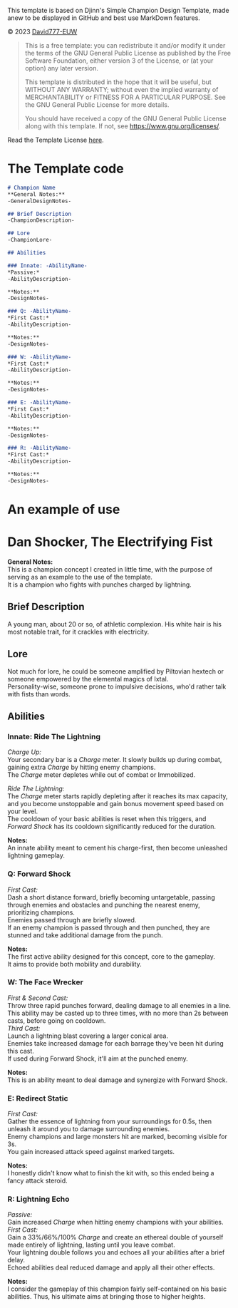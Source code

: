 This template is based on Djinn's Simple Champion Design Template, made anew to be displayed in GitHub and best use MarkDown features.

© 2023 [David777-EUW](https://github.com/David777-EUW)

> This is a free template: you can redistribute it and/or modify it under the terms of the GNU General Public License as published by the Free Software Foundation, either version 3 of the License, or (at your option) any later version.
> 
> This template is distributed in the hope that it will be useful, but WITHOUT ANY WARRANTY; without even the implied warranty of MERCHANTABILITY or FITNESS FOR A PARTICULAR PURPOSE. See the GNU General Public License for more details.
> 
> You should have received a copy of the GNU General Public License along with this template. If not, see <https://www.gnu.org/licenses/>.

Read the Template License [here](TemplateLicense.md).


# The Template code
```Markdown
# Champion Name
**General Notes:**  
-GeneralDesignNotes-

## Brief Description
-ChampionDescription-

## Lore
-ChampionLore-

## Abilities

### Innate: -AbilityName-
*Passive:*  
-AbilityDescription-

**Notes:**  
-DesignNotes-

### Q: -AbilityName-
*First Cast:*  
-AbilityDescription-

**Notes:**  
-DesignNotes-

### W: -AbilityName-
*First Cast:*  
-AbilityDescription-

**Notes:**  
-DesignNotes-

### E: -AbilityName-
*First Cast:*  
-AbilityDescription-

**Notes:**  
-DesignNotes-

### R: -AbilityName-
*First Cast:*  
-AbilityDescription-

**Notes:**  
-DesignNotes-
```

# An example of use

# Dan Shocker, The Electrifying Fist
**General Notes:**  
This is a champion concept I created in little time, with the purpose of serving as an example to the use of the template.  
It is a champion who fights with punches charged by lightning.

## Brief Description
A young man, about 20 or so, of athletic complexion. His white hair is his most notable trait, for it crackles with electricity.

## Lore
Not much for lore, he could be someone amplified by Piltovian hextech or someone empowered by the elemental magics of Ixtal.  
Personality-wise, someone prone to impulsive decisions, who'd rather talk with fists than words.

## Abilities

### Innate: Ride The Lightning
*Charge Up:*  
Your secondary bar is a *Charge* meter. It slowly builds up during combat, gaining extra *Charge* by hitting enemy champions.  
The *Charge* meter depletes while out of combat or Immobilized.  

*Ride The Lightning:*  
The *Charge* meter starts rapidly depleting after it reaches its max capacity, and you become unstoppable and gain bonus movement
speed based on your level.  
The cooldown of your basic abilities is reset when this triggers, and *Forward Shock* has its cooldown significantly reduced for
the duration.

**Notes:**  
An innate ability meant to cement his charge-first, then become unleashed lightning gameplay.

### Q: Forward Shock
*First Cast:*  
Dash a short distance forward, briefly becoming untargetable, passing through enemies and obstacles and punching the nearest enemy,
prioritizing champions.  
Enemies passed through are briefly slowed.  
If an enemy champion is passed through and then punched, they are stunned and take additional damage from the punch.

**Notes:**  
The first active ability designed for this concept, core to the gameplay.  
It aims to provide both mobility and durability.

### W: The Face Wrecker
*First & Second Cast:*  
Throw three rapid punches forward, dealing damage to all enemies in a line.  
This ability may be casted up to three times, with no more than 2s between casts, before going on cooldown.  
*Third Cast:*  
Launch a lightning blast covering a larger conical area.  
Enemies take increased damage for each barrage they've been hit during this cast.  
If used during Forward Shock, it'll aim at the punched enemy.

**Notes:**  
This is an ability meant to deal damage and synergize with Forward Shock.

### E: Redirect Static
*First Cast:*  
Gather the essence of lightning from your surroundings for 0.5s, then unleash it around you to damage surrounding enemies.  
Enemy champions and large monsters hit are marked, becoming visible for 3s.  
You gain increased attack speed against marked targets.

**Notes:**  
I honestly didn't know what to finish the kit with, so this ended being a fancy attack steroid.

### R: Lightning Echo
*Passive:*  
Gain increased *Charge* when hitting enemy champions with your abilities.  
*First Cast:*  
Gain a 33%/66%/100% *Charge* and create an ethereal double of yourself made entirely of lightning, lasting until you leave combat.  
Your lightning double follows you and echoes all your abilities after a brief delay.  
Echoed abilities deal reduced damage and apply all their other effects.  

**Notes:**  
I consider the gameplay of this champion fairly self-contained on his basic abilities.
Thus, his ultimate aims at bringing those to higher heights.
